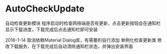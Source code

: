 # AutoCheckUpdate
自动检查更新模块
程序启动时检查网络端是否有更新，点击更新按钮会在通知栏显示下载进度，下载完成后点击通知栏即可安装

2016-1-14
取消依赖Material Dialog库，有需要的自行添加
单例化检查更新类
修改下载服务，在下载完成后自动清除通知栏状态，并弹出安装界面

